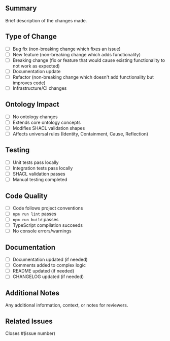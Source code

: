 ## Summary
Brief description of the changes made.

## Type of Change
- [ ] Bug fix (non-breaking change which fixes an issue)
- [ ] New feature (non-breaking change which adds functionality)
- [ ] Breaking change (fix or feature that would cause existing functionality to not work as expected)
- [ ] Documentation update
- [ ] Refactor (non-breaking change which doesn't add functionality but improves code)
- [ ] Infrastructure/CI changes

## Ontology Impact
- [ ] No ontology changes
- [ ] Extends core ontology concepts
- [ ] Modifies SHACL validation shapes
- [ ] Affects universal rules (Identity, Containment, Cause, Reflection)

## Testing
- [ ] Unit tests pass locally
- [ ] Integration tests pass locally
- [ ] SHACL validation passes
- [ ] Manual testing completed

## Code Quality
- [ ] Code follows project conventions
- [ ] `npm run lint` passes
- [ ] `npm run build` passes
- [ ] TypeScript compilation succeeds
- [ ] No console errors/warnings

## Documentation
- [ ] Documentation updated (if needed)
- [ ] Comments added to complex logic
- [ ] README updated (if needed)
- [ ] CHANGELOG updated (if needed)

## Additional Notes
Any additional information, context, or notes for reviewers.

## Related Issues
Closes #(issue number)